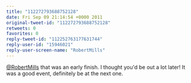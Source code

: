```yaml
---
title: "112272793688752128"
date: Fri Sep 09 21:14:54 +0000 2011
original-tweet-id: "112272793688752128"
retweets: 0
favorites: 0
reply-tweet-id: "112252763177631744"
reply-user-id: "15946021"
reply-user-screen-name: "RobertMills"
---
```

<a href="https://twitter.com/RobertMills">@RobertMills</a> that was an early finish. I thought you'd be out a lot later! It was a good event, definitely be at the next one.
